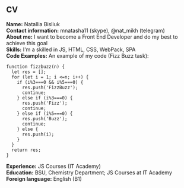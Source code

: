 ## CV

**Name:** Natallia Bisliuk  
**Contact information:** mnatasha11 (skype), @nat_mikh (telegram)  
**About me:** I want to become a Front End Developer and do my best to achieve this goal  
**Skills:** I'm a skilled in JS, HTML, CSS, WebPack, SPA  
**Code Examples:** An example of my code (Fizz Buzz task):

```
function fizzbuzz(n) {
  let res = [];
  for (let i = 1; i <=n; i++) {
    if (i%3===0 && i%5===0) {
      res.push('FizzBuzz');
      continue;
    } else if (i%3===0) {
      res.push('Fizz');
      continue;
    } else if (i%5===0) {
      res.push('Buzz');
      continue;
    } else {
      res.push(i);
    }
  }
  return res;
}
```

**Experience:** JS Courses (IT Academy)  
**Education:** BSU, Chemistry Department; JS Courses at IT Academy  
**Foreign language:** English (B1)
